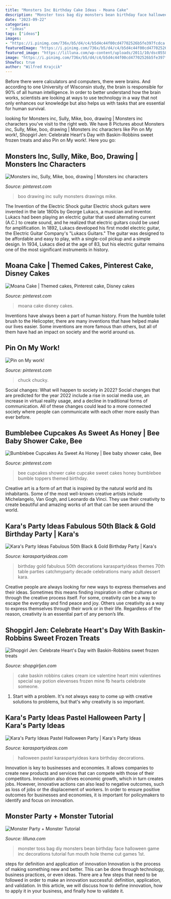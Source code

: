 ```yaml
---
title: "Monsters Inc Birthday Cake Ideas - Moana Cake"
description: "Monster toss bag diy monsters bean birthday face halloween game inc decorations tutorial fun mouth hole theme cut games 1st"
date: "2023-09-22"
categories:
- "ideas"
tags: ["ideas"]
images:
- "https://i.pinimg.com/736x/b5/d4/c4/b5d4c44f00cd47702526b5fe397fcdca.jpg"
featuredImage: "https://i.pinimg.com/736x/b5/d4/c4/b5d4c44f00cd47702526b5fe397fcdca.jpg"
featured_image: "https://lilluna.com/wp-content/uploads/2011/10/dsc05583.jpg?w=225"
image: "https://i.pinimg.com/736x/b5/d4/c4/b5d4c44f00cd47702526b5fe397fcdca.jpg"
ShowToc: true
author: "Wilfred Krajcik"
---
```



Before there were calculators and computers, there were brains. And according to one University of Wisconsin study, the brain is responsible for 90% of all human intelligence. In order to better understand how the brain works, scientists are looking at ways to use technology in a way that not only enhances our knowledge but also helps us with tasks that are essential for human survival.

	

		
looking for Monsters inc, Sully, Mike, boo, drawing | Monsters inc characters you've visit to the right web. We have 8 Pictures about Monsters inc, Sully, Mike, boo, drawing | Monsters inc characters like Pin on My work!, Shopgirl Jen: Celebrate Heart&#039;s Day with Baskin-Robbins sweet frozen treats and also Pin on My work!. Here you go:
		
    
## Monsters Inc, Sully, Mike, Boo, Drawing | Monsters Inc Characters

<img loading=lazy src="https://i.pinimg.com/736x/f7/06/99/f70699dbe7de38f3174ecfaa30e776a8.jpg" onerror="this.onerror=null;this.src='https://tse3.mm.bing.net/th?id=OIP.IddSX1XlHu00GvUWMrpXwAHaJ3&amp;pid=15.1';" alt="Monsters inc, Sully, Mike, boo, drawing | Monsters inc characters">

_Source: pinterest.com_

>boo drawing inc sully monsters drawings mike. 

	

The Invention of the Electric Shock guitar
Electric shock guitars were invented in the late 1800s by George Lukacs, a musician and inventor. Lukacs had been playing an electric guitar that used alternating current (A.C.) to create sound, and he realized that electric guitars could be used for amplification. In 1892, Lukacs developed his first model electric guitar, the Electric Guitar Company's "Lukacs Guitars." The guitar was designed to be affordable and easy to play, with a single-coil pickup and a simple design. In 1934, Lukacs died at the age of 83, but his electric guitar remains one of the most significant instruments in history.

    
## Moana Cake | Themed Cakes, Pinterest Cake, Disney Cakes

<img loading=lazy src="https://i.pinimg.com/736x/b5/d4/c4/b5d4c44f00cd47702526b5fe397fcdca.jpg" onerror="this.onerror=null;this.src='https://tse2.mm.bing.net/th?id=OIP.aLg4N_xV0lyQI7qHypSh5AHaLH&amp;pid=15.1';" alt="Moana Cake | Themed cakes, Pinterest cake, Disney cakes">

_Source: pinterest.com_

>moana cake disney cakes. 

	

Inventions have always been a part of human history. From the humble toilet brush to the Helicopter, there are many inventions that have helped make our lives easier. Some inventions are more famous than others, but all of them have had an impact on society and the world around us.

    
## Pin On My Work!

<img loading=lazy src="https://i.pinimg.com/736x/29/9a/65/299a658901f80ebf8b8fdd4fe5cae033.jpg" onerror="this.onerror=null;this.src='https://tse2.mm.bing.net/th?id=OIP.aBzgbz-H2xJINcDgVKKMDAHaJ3&amp;pid=15.1';" alt="Pin on My work!">

_Source: pinterest.com_

>chuck chucky. 

	

Social changes: What will happen to society in 2022?
Social changes that are predicted for the year 2022 include a rise in social media use, an increase in virtual reality usage, and a decline in traditional forms of communication. All of these changes could lead to a more connected society where people can communicate with each other more easily than ever before.

    
## Bumblebee Cupcakes As Sweet As Honey | Bee Baby Shower Cake, Bee

<img loading=lazy src="https://i.pinimg.com/736x/64/f7/f0/64f7f0dcdea320e1017380634032cdc8.jpg" onerror="this.onerror=null;this.src='https://tse2.mm.bing.net/th?id=OIP.AAa0t-AjW-ZAwgQ2T609vAHaJ4&amp;pid=15.1';" alt="Bumblebee Cupcakes As Sweet As Honey | Bee baby shower cake, Bee">

_Source: pinterest.com_

>bee cupcakes shower cake cupcake sweet cakes honey bumblebee bumble toppers themed birthday. 

	

Creative art is a form of art that is inspired by the natural world and its inhabitants. Some of the most well-known creative artists include Michelangelo, Van Gogh, and Leonardo da Vinci. They use their creativity to create beautiful and amazing works of art that can be seen around the world.

    
## Kara&#039;s Party Ideas Fabulous 50th Black &amp; Gold Birthday Party | Kara&#039;s

<img loading=lazy src="https://karaspartyideas.com/wp-content/uploads/2016/08/Fabulous-50-Black-Gold-Birthday-Party-via-Karas-Party-Ideas-KarasPartyIdeas.com12.jpg" onerror="this.onerror=null;this.src='https://tse1.mm.bing.net/th?id=OIP.1mPzQLY1xCA2p3eU3x3LegHaFj&amp;pid=15.1';" alt="Kara&#039;s Party Ideas Fabulous 50th Black &amp; Gold Birthday Party | Kara&#039;s">

_Source: karaspartyideas.com_

>birthday gold fabulous 50th decorations karaspartyideas themes 70th table parties catchmyparty decade celebrations many adult dessert kara. 

	

Creative people are always looking for new ways to express themselves and their ideas. Sometimes this means finding inspiration in other cultures or through the creative process itself. For some, creativity can be a way to escape the everyday and find peace and joy. Others use creativity as a way to express themselves through their work or in their life. Regardless of the reason, creativity is an essential part of any person’s life.

    
## Shopgirl Jen: Celebrate Heart&#039;s Day With Baskin-Robbins Sweet Frozen Treats

<img loading=lazy src="http://4.bp.blogspot.com/-uPQ8_7NagOk/VN14cmfAmCI/AAAAAAAAbVQ/79XKnw7ieKM/s1600/Be%2BMine%2BMini%2BValentines%2BCake_pressrelease2.jpg" onerror="this.onerror=null;this.src='https://tse1.mm.bing.net/th?id=OIP.pZ2ub3frgv9mN1nzwtyntAHaHR&amp;pid=15.1';" alt="Shopgirl Jen: Celebrate Heart&#039;s Day with Baskin-Robbins sweet frozen treats">

_Source: shopgirljen.com_

>cake baskin robbins cakes cream ice valentine heart mini valentines special say potion elevenses frozen mine fb hearts celebrate someone. 

	

1. Start with a problem. It's not always easy to come up with creative solutions to problems, but that's why creativity is so important.

    
## Kara&#039;s Party Ideas Pastel Halloween Party | Kara&#039;s Party Ideas

<img loading=lazy src="http://karaspartyideas.com/wp-content/uploads/2017/10/Pastel-Halloween-Party-via-Karas-Party-Ideas-KarasPartyIdeas.com4_.jpg" onerror="this.onerror=null;this.src='https://tse4.mm.bing.net/th?id=OIP.IqlBdPrfShHyWyW_oVW2ggHaLH&amp;pid=15.1';" alt="Kara&#039;s Party Ideas Pastel Halloween Party | Kara&#039;s Party Ideas">

_Source: karaspartyideas.com_

>halloween pastel karaspartyideas kara birthday decorations. 

	

Innovation is key to businesses and economies. It allows companies to create new products and services that can compete with those of their competitors. Innovation also drives economic growth, which in turn creates jobs. However, innovative actions can also lead to negative outcomes, such as loss of jobs or the displacement of workers. In order to ensure positive outcomes for businesses and economies, it is important for policymakers to identify and focus on innovation.

    
## Monster Party + Monster Tutorial

<img loading=lazy src="https://lilluna.com/wp-content/uploads/2011/10/dsc05583.jpg?w=225" onerror="this.onerror=null;this.src='https://tse1.mm.bing.net/th?id=OIP.Tg0e54BSWOCIgOgfSQfNFAHaJ4&amp;pid=15.1';" alt="Monster Party + Monster Tutorial">

_Source: lilluna.com_

>monster toss bag diy monsters bean birthday face halloween game inc decorations tutorial fun mouth hole theme cut games 1st. 

	

steps for definition and application of innovation
Innovation is the process of making something new and better. This can be done through technology, business practices, or even ideas. There are a few steps that need to be followed in order to make an innovation successful: definition, application, and validation. In this article, we will discuss how to define innovation, how to apply it in your business, and finally how to validate it.

